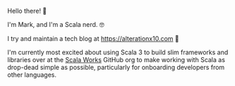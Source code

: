Hello there! 👋

I'm Mark, and I'm a Scala nerd. 🤓

I try and maintain a tech blog at https://alterationx10.com 📝

I'm currently most excited about using Scala 3 to build slim frameworks and
libraries over at the [Scala Works](https://github.com/scala-works) GitHub org
to make working with Scala as drop-dead simple as possible, particularly for
onboarding developers from other languages.
